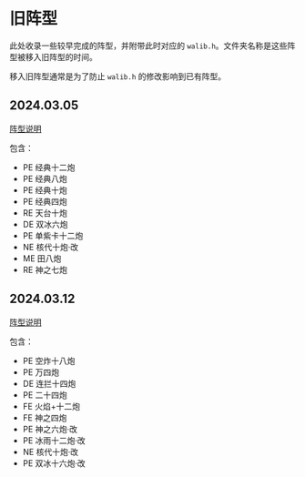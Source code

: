 # 旧阵型

此处收录一些较早完成的阵型，并附带此时对应的 `walib.h`。文件夹名称是这些阵型被移入旧阵型的时间。

移入旧阵型通常是为了防止 `walib.h` 的修改影响到已有阵型。

## 2024.03.05

[阵型说明](./20240305/README.md)

包含：
- PE 经典十二炮
- PE 经典八炮
- PE 经典十炮
- PE 经典四炮
- RE 天台十炮
- DE 双冰六炮
- PE 单紫卡十二炮
- NE 核代十炮·改
- ME 田八炮
- RE 神之七炮

## 2024.03.12

[阵型说明](./20240312/README.md)

包含：
- PE 空炸十八炮
- PE 万四炮
- DE 连拦十四炮
- PE 二十四炮
- FE 火焰+十二炮
- FE 神之四炮
- PE 神之六炮·改
- PE 冰雨十二炮·改
- NE 核代十炮·改
- PE 双冰十六炮·改
